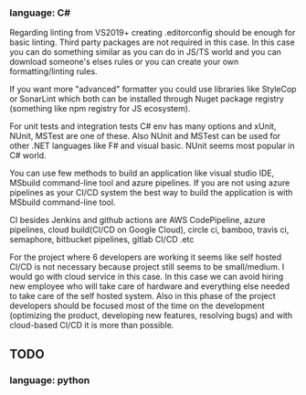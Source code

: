 ### language: C#

Regarding linting from VS2019+ creating .editorconfig should be enough for basic linting. Third party packages are not required in this case. In this case you can do something similar as you can do in JS/TS world and you can download someone's elses rules or you can create your own formatting/linting rules.

If you want more "advanced" formatter you could use libraries like StyleCop or SonarLint which both can be installed through Nuget package registry (something like npm registry for JS ecosystem).  

For unit tests and integration tests C# env has many options and xUnit, NUnit, MSTest are one of these. Also NUnit and MSTest can be used for other .NET languages like F# and visual basic. NUnit seems most popular in C# world.

You can use few methods to build an application like visual studio IDE, MSbuild command-line tool and azure pipelines. If you are not using
azure pipelines as your CI/CD system the best way to build the application is with MSbuild command-line tool.

CI besides Jenkins and github actions are AWS CodePipeline, azure pipelines, cloud build(CI/CD on Google Cloud), circle ci, bamboo, travis ci, semaphore, bitbucket pipelines, gitlab CI/CD .etc

For the project where 6 developers are working it seems like self hosted CI/CD is not necessary because project still seems to be small/medium. I would go with cloud service in this case. In this case we can avoid hiring new employee who will take care of hardware and everything else needed to take care of the self hosted system.
Also in this phase of the project developers should be focused most of the time on the development (optimizing the product, developing new features, resolving bugs) and with cloud-based CI/CD it is more than possible.


## TODO 
### language: python
